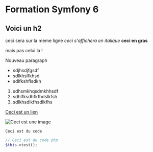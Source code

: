 # Formation Symfony 6

## Voici un h2

ceci
sera
sur la
meme ligne
_ceci s'affichera en italique_
**ceci en gras**

mais pas celui la !

Nouveau paragraph

- sdjhsdjfgsdf
- sdlkhslfkhsd
- sdlfkshflsdkh

1. sdhsmkhqsdmkhhsdf
2. sdhlfksdhfkfhdslkfsh
3. sdlkhsdlkfhsdlkfhs

[Ceci est un lien](https://github.com/Djeg/formation-symfony)

![Ceci est une image](https://external-content.duckduckgo.com/iu/?u=https%3A%2F%2Ftse1.mm.bing.net%2Fth%3Fid%3DOIP.4XB8NF1awQyApnQDDmBmQwHaEo%26pid%3DApi&f=1)

`Ceci est du code`

```php
// Ceci est du code php
$this->test();
```
